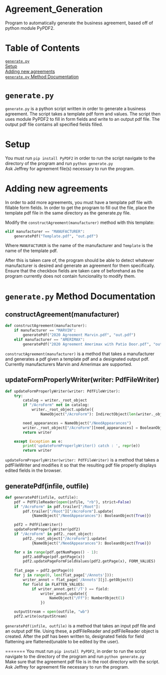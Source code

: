 # Agreement_Generation
Program to automatically generate the business agreement, based off of python module PyPDF2.

# Table of Contents

[`generate.py`](#`generate.py`)   
[Setup](#Setup)   
[Adding new agreements](#Adding-new-agreements)   
[`generate.py` Method Documentation](#`generate.py`-Method-Documentation)   

# `generate.py`
`generate.py` is a python script written in order to generate a business agreement. The script takes a template pdf form and values. The script then uses module PyPDF2 to fill in form fields and write to an output pdf file. The output pdf file contains all specified fields filled.

# Setup
You must run `pip install PyPDF2` in order to run the script navigate to the directory of the program and run `python generate.py`  
Ask Jeffrey for agreement file(s) necessary to run the program.

# Adding new agreements
In order to add more agreements, you must have a template pdf file with fillable form fields.
In order to get the program to fill out the file, place the template pdf file in the same directory as the generate.py file.  

Modify the `constructAgreement(manufacturer)` method with this template:
```python
elif manufacturer == "MANUFACTURER":
    generatePdf("Template.pdf", "out.pdf")
```
Where `MANUFACTURER` is the name of the manufacturer and `Template` is the name of the template pdf.

After this is taken care of, the program should be able to detect whatever manufacturer is desired and generate an agreement for them specifically.
Ensure that the checkbox fields are taken care of beforehand as the program currently does not contain funcionality to modify them.

# `generate.py` Method Documentation

## constructAgreement(manufacturer)
```python
def constructAgreement(manufacturer):
    if manufacturer == "MARVIN":
        generatePdf("2020 Agreement Marvin.pdf", "out.pdf")
    elif manufacturer == "AMERIMAX":
        generatePdf("2020 Agreement Amerimax with Patio Door.pdf", "out.pdf")
```
`constructAgreement(manufacturer)` is a method that takes a manufacturer and generates a pdf given a template pdf and a designated output pdf. Currently manufacturers Marvin and Amerimax are supported.

## updateFormProperlyWriter(writer: PdfFileWriter)
```python
def updateFormProperlyWriter(writer: PdfFileWriter):
    try:
        catalog = writer._root_object
        if "/AcroForm" not in catalog:
            writer._root_object.update({
                NameObject("/AcroForm"): IndirectObject(len(writer._objects), 0, writer)})

        need_appearances = NameObject("/NeedAppearances")
        writer._root_object["/AcroForm"][need_appearances] = BooleanObject(True)
        return writer

    except Exception as e:
        print('updateFormProperlyWriter() catch : ', repr(e))
        return writer
```
`updateFormProperlyWriter(writer: PdfFileWriter)` is a method that takes a pdfFileWriter and modifies it so that the resulting pdf file properly displays edited fields in the browser.

## generatePdf(infile, outfile)
```python
def generatePdf(infile, outfile):
    pdf = PdfFileReader(open(infile, "rb"), strict=False)
    if "/AcroForm" in pdf.trailer["/Root"]:
        pdf.trailer["/Root"]["/AcroForm"].update(
            {NameObject("/NeedAppearances"): BooleanObject(True)})

    pdf2 = PdfFileWriter()
    updateFormProperlyWriter(pdf2)
    if "/AcroForm" in pdf2._root_object:
        pdf2._root_object["/AcroForm"].update(
            {NameObject("/NeedAppearances"): BooleanObject(True)})

    for x in range(pdf.getNumPages() - 1):
        pdf2.addPage(pdf.getPage(x)) 
        pdf2.updatePageFormFieldValues(pdf2.getPage(x), FORM_VALUES)
    
    flat_page = pdf2.getPage(0)
    for j in range(0, len(flat_page['/Annots'])):
        writer_annot = flat_page['/Annots'][j].getObject()
        for field in FLATTEN_VALUES: 
            if writer_annot.get('/T') == field:
                writer_annot.update({
                    NameObject("/Ff"): NumberObject(1)
                })

    outputStream = open(outfile, "wb")
    pdf2.write(outputStream)
```
`generatePdf(infile, outfile)` is a method that takes an input pdf file and an output pdf file. Using these, a pdfFileReader and pdfFileReader object is created. After the pdf has been written to, designated fields for field flattening are flattened(unable to be edited by the user).

=======
You must run `pip install PyPDF2`, in order to run the script navigate to the directory of the program and run `python generate.py`  
Make sure that the agreement pdf file is in the root directory with the script.  
Ask Jeffrey for agreement file necessary to run the program.
